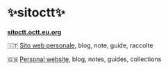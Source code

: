 # ✨️sitoctt✨️

**[sitoctt.octt.eu.org](https://sitoctt.octt.eu.org)**

🇮🇹️ [Sito web personale](https://sitoctt.octt.eu.org/it/), blog, note, guide, raccolte

🇬🇧️ [Personal website](https://sitoctt.octt.eu.org/en/), blog, notes, guides, collections

